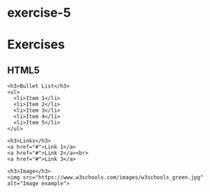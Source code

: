 # exercise-5
<!DOCTYPE html>
<html>
  <head>
    <title>Exercises - HTML5</title>
  </head>
  <body>
    <h1>Exercises</h1>
    <h2>HTML5</h2>
    
    <h3>Bullet List</h3>
    <ul>
      <li>Item 1</li>
      <li>Item 2</li>
      <li>Item 3</li>
      <li>Item 4</li>
      <li>Item 5</li>
    </ul>
    
    <h3>Links</h3>
    <a href="#">Link 1</a>
    <a href="#">Link 2</a><br>
    <a href="#">Link 3</a>
    
    <h3>Image</h3>
    <img src="https://www.w3schools.com/images/w3schools_green.jpg" alt="Image example">
  </body>
</html>
